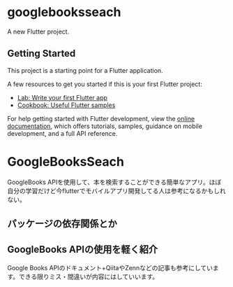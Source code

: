 # googlebooksseach

A new Flutter project.

## Getting Started

This project is a starting point for a Flutter application.

A few resources to get you started if this is your first Flutter project:

- [Lab: Write your first Flutter app](https://docs.flutter.dev/get-started/codelab)
- [Cookbook: Useful Flutter samples](https://docs.flutter.dev/cookbook)

For help getting started with Flutter development, view the
[online documentation](https://docs.flutter.dev/), which offers tutorials,
samples, guidance on mobile development, and a full API reference.
# GoogleBooksSeach
GoogleBooks APIを使用して、本を検索することができる簡単なアプリ。ほぼ自分の学習だけど今flutterでモバイルアプリ開発してる人は参考になるかもしれない。
## パッケージの依存関係とか
## GoogleBooks APIの使用を軽く紹介
Google Books APIのドキュメント+QiitaやZennなどの記事も参考にしています。できる限りミス・間違いが内容にはしていいます。